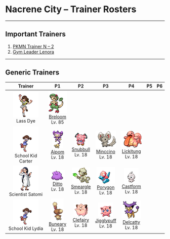 # Nacrene City – Trainer Rosters

---

## Important Trainers

1. [PKMN Trainer N – 2](important_trainers.md#pkmn-trainer-n-2)
2. [Gym Leader Lenora](important_trainers.md#gym-leader-lenora)

---

## Generic Trainers</h3>

| Trainer | P1 | P2 | P3 | P4 | P5 | P6 |
|:-------:|:--:|:--:|:--:|:--:|:--:|:--:|
| ![Lass Dye](../../assets/trainers/lass.png "Lass Dye")<br>Lass Dye | ![Breloom](../../assets/sprites/breloom/front.gif "Breloom: Its short arms stretch when it throws punches. Its technique is equal to that of pro boxers.")<br>[Breloom](../../pokemon/breloom.md/)<br>Lv. 85 |
| ![School Kid Carter](../../assets/trainers/school_kid.png "School Kid Carter")<br>School Kid Carter | ![Aipom](../../assets/sprites/aipom/front.gif "Aipom: It lives high among the treetops. It can use its tail as freely and cleverly as its hands.")<br>[Aipom](../../pokemon/aipom.md/)<br>Lv. 18 | ![Snubbull](../../assets/sprites/snubbull/front.gif "Snubbull: Small Pokémon flee from its scary face. It is, however, considered by women to be cute.")<br>[Snubbull](../../pokemon/snubbull.md/)<br>Lv. 18 | ![Minccino](../../assets/sprites/minccino/front.gif "Minccino: These Pokémon prefer a tidy habitat. They are always sweeping and dusting, using their tails as brooms.")<br>[Minccino](../../pokemon/minccino.md/)<br>Lv. 18 | ![Lickitung](../../assets/sprites/lickitung/front.gif "Lickitung: When it extends its over-six-foot- long tongue, its tail quivers. There is a possibility they are connected.")<br>[Lickitung](../../pokemon/lickitung.md/)<br>Lv. 18 |
| ![Scientist Satomi](../../assets/trainers/scientist.png "Scientist Satomi")<br>Scientist Satomi | ![Ditto](../../assets/sprites/ditto/front.gif "Ditto: It has the ability to reconstitute its entire cellular structure to transform into whatever it sees.")<br>[Ditto](../../pokemon/ditto.md/)<br>Lv. 18 | ![Smeargle](../../assets/sprites/smeargle/front.gif "Smeargle: It marks its territory by using its tail like a paintbrush. There are more than 5,000 different marks.")<br>[Smeargle](../../pokemon/smeargle.md/)<br>Lv. 18 | ![Porygon](../../assets/sprites/porygon/front.gif "Porygon: A man-made Pokémon created using advanced scientific means. It can move freely in cyberspace.")<br>[Porygon](../../pokemon/porygon.md/)<br>Lv. 18 | ![Castform](../../assets/sprites/castform/front.gif "Castform: Its appearance changes with the weather. Recently, its molecules were found to be just like water.")<br>[Castform](../../pokemon/castform.md/)<br>Lv. 18 |
| ![School Kid Lydia](../../assets/trainers/school_kid.png "School Kid Lydia")<br>School Kid Lydia | ![Buneary](../../assets/sprites/buneary/front.gif "Buneary: Its ears are always rolled up. They can be forcefully extended to shatter even a large boulder.")<br>[Buneary](../../pokemon/buneary.md/)<br>Lv. 18 | ![Clefairy](../../assets/sprites/clefairy/front.gif "Clefairy: It is said that happiness will come to those who see a gathering of Clefairy dancing under a full moon.")<br>[Clefairy](../../pokemon/clefairy.md/)<br>Lv. 18 | ![Jigglypuff](../../assets/sprites/jigglypuff/front.gif "Jigglypuff: When it wavers its big, round eyes, it begins singing a lullaby that makes everyone drowsy.")<br>[Jigglypuff](../../pokemon/jigglypuff.md/)<br>Lv. 18 | ![Delcatty](../../assets/sprites/delcatty/front.gif "Delcatty: It is highly popular among female Trainers for its sublime fur. It does not keep a nest.")<br>[Delcatty](../../pokemon/delcatty.md/)<br>Lv. 18 |

